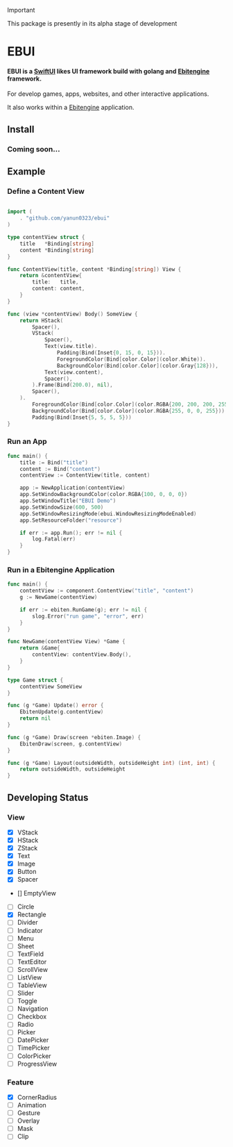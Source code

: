 > [!IMPORTANT]
> This package is presently in its alpha stage of development

# EBUI

#### EBUI is a [SwiftUI](https://developer.apple.com/documentation/swiftui) likes UI framework build with golang and [Ebitengine](https://github.com/hajimehoshi/ebiten) framework.

For develop games, apps, websites, and other interactive applications.

It also works within a [Ebitengine](https://github.com/hajimehoshi/ebiten) application.

## Install

### Coming soon...

## Example

### Define a Content View

```go

import (
	. "github.com/yanun0323/ebui"
)

type contentView struct {
	title   *Binding[string]
	content *Binding[string]
}

func ContentView(title, content *Binding[string]) View {
	return &contentView{
		title:   title,
		content: content,
	}
}

func (view *contentView) Body() SomeView {
	return HStack(
		Spacer(),
		VStack(
			Spacer(),
			Text(view.title).
				Padding(Bind(Inset{0, 15, 0, 15})).
				ForegroundColor(Bind[color.Color](color.White)).
				BackgroundColor(Bind[color.Color](color.Gray{128})),
			Text(view.content),
			Spacer(),
		).Frame(Bind(200.0), nil),
		Spacer(),
	).
		ForegroundColor(Bind[color.Color](color.RGBA{200, 200, 200, 255})).
		BackgroundColor(Bind[color.Color](color.RGBA{255, 0, 0, 255})).
		Padding(Bind(Inset{5, 5, 5, 5}))
}
```

### Run an App

```go
func main() {
	title := Bind("title")
	content := Bind("content")
	contentView := ContentView(title, content)

	app := NewApplication(contentView)
	app.SetWindowBackgroundColor(color.RGBA{100, 0, 0, 0})
	app.SetWindowTitle("EBUI Demo")
	app.SetWindowSize(600, 500)
	app.SetWindowResizingMode(ebui.WindowResizingModeEnabled)
	app.SetResourceFolder("resource")

	if err := app.Run(); err != nil {
		log.Fatal(err)
	}
}
```

### Run in a Ebitengine Application

```go
func main() {
	contentView := component.ContentView("title", "content")
	g := NewGame(contentView)

	if err := ebiten.RunGame(g); err != nil {
		slog.Error("run game", "error", err)
	}
}

func NewGame(contentView View) *Game {
	return &Game{
		contentView: contentView.Body(),
	}
}

type Game struct {
	contentView SomeView
}

func (g *Game) Update() error {
	EbitenUpdate(g.contentView)
	return nil
}

func (g *Game) Draw(screen *ebiten.Image) {
	EbitenDraw(screen, g.contentView)
}

func (g *Game) Layout(outsideWidth, outsideHeight int) (int, int) {
	return outsideWidth, outsideHeight
}
```

## Developing Status

### View

- [x] VStack
- [x] HStack
- [x] ZStack
- [x] Text
- [x] Image
- [x] Button
- [x] Spacer
- [] EmptyView
- [ ] Circle
- [x] Rectangle
- [ ] Divider
- [ ] Indicator
- [ ] Menu
- [ ] Sheet
- [ ] TextField
- [ ] TextEditor
- [ ] ScrollView
- [ ] ListView
- [ ] TableView
- [ ] Slider
- [ ] Toggle
- [ ] Navigation
- [ ] Checkbox
- [ ] Radio
- [ ] Picker
- [ ] DatePicker
- [ ] TimePicker
- [ ] ColorPicker
- [ ] ProgressView

### Feature

- [x] CornerRadius
- [ ] Animation
- [ ] Gesture
- [ ] Overlay
- [ ] Mask
- [ ] Clip

